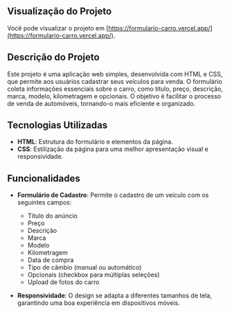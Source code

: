 ## Visualização do Projeto

Você pode visualizar o projeto em [https://formulario-carro.vercel.app/](https://formulario-carro.vercel.app/).

## Descrição do Projeto

Este projeto é uma aplicação web simples, desenvolvida com HTML e CSS, que permite aos usuários cadastrar seus veículos para venda. O formulário coleta informações essenciais sobre o carro, como título, preço, descrição, marca, modelo, kilometragem e opcionais. O objetivo é facilitar o processo de venda de automóveis, tornando-o mais eficiente e organizado.

## Tecnologias Utilizadas

- **HTML**: Estrutura do formulário e elementos da página.
- **CSS**: Estilização da página para uma melhor apresentação visual e responsividade.

## Funcionalidades

- **Formulário de Cadastro**: Permite o cadastro de um veículo com os seguintes campos:
  - Título do anúncio
  - Preço
  - Descrição
  - Marca
  - Modelo
  - Kilometragem
  - Data de compra
  - Tipo de câmbio (manual ou automático)
  - Opcionais (checkbox para múltiplas seleções)
  - Upload de fotos do carro

- **Responsividade**: O design se adapta a diferentes tamanhos de tela, garantindo uma boa experiência em dispositivos móveis.

